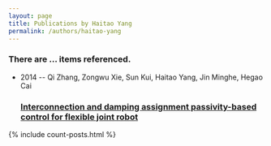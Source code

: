 ```yaml
---
layout: page
title: Publications by Haitao Yang
permalink: /authors/haitao-yang
---
```


<h3 id="number-posts">There are ... items referenced.</h3>
<ul class="post-list">
<li><span class='post-meta'>2014 -- Qi Zhang, Zongwu Xie, Sun Kui, Haitao Yang, Jin Minghe, Hegao Cai</span><h3><a class='post-link' href="{{ site.baseurl }}/interconnection-and-damping-assignment-passivity-based-control-for-flexible-joint-robot">Interconnection and damping assignment passivity-based control for flexible joint robot</a></h3></li>

</ul>
{% include count-posts.html %}
